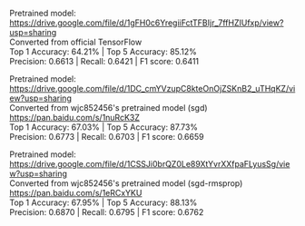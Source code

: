 Pretrained model: https://drive.google.com/file/d/1gFH0c6YregiiFctTFBIjr_7ffHZIUfxp/view?usp=sharing  
Converted from official TensorFlow  
Top 1 Accuracy: 64.21% | Top 5 Accuracy: 85.12%  
Precision: 0.6613 | Recall: 0.6421 | F1 score: 0.6411  


Pretrained model: https://drive.google.com/file/d/1DC_cmYVzupC8kteOnOjZSKnB2_uTHqKZ/view?usp=sharing  
Converted from wjc852456's pretrained model (sgd) https://pan.baidu.com/s/1nuRcK3Z  
Top 1 Accuracy: 67.03% | Top 5 Accuracy: 87.73%  
Precision: 0.6773 | Recall: 0.6703 | F1 score: 0.6659

Pretrained model: https://drive.google.com/file/d/1CSSJi0brQZ0Le89XtYvrXXfpaFLyusSg/view?usp=sharing  
Converted from wjc852456's pretrained model (sgd-rmsprop) https://pan.baidu.com/s/1eRCxYKU  
Top 1 Accuracy: 67.95% | Top 5 Accuracy: 88.13%  
Precision: 0.6870 | Recall: 0.6795 | F1 score: 0.6762  
 